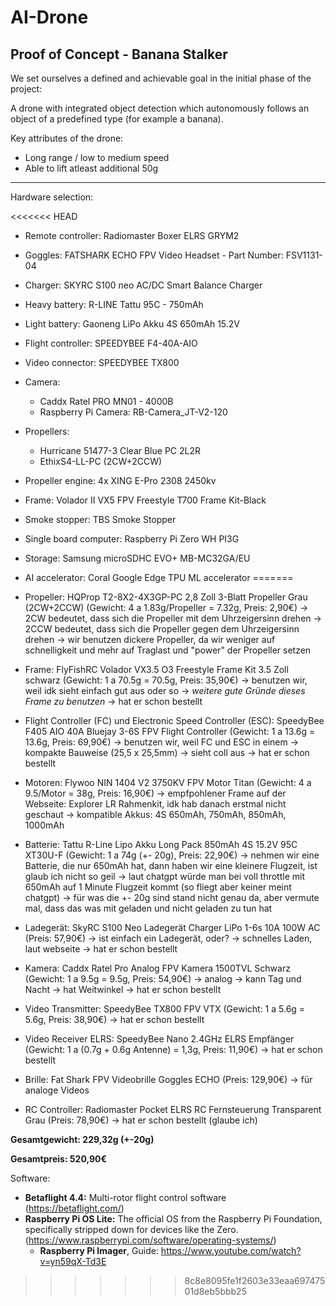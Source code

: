 # AI-Drone

## Proof of Concept - Banana Stalker

We set ourselves a defined and achievable goal in the initial phase of the project:

A drone with integrated object detection which autonomously follows an object of a predefined type (for example a banana). 

Key attributes of the drone:

- Long range / low to medium speed
- Able to lift atleast additional 50g

---

Hardware selection:

<<<<<<< HEAD
- Remote controller: Radiomaster Boxer ELRS GRYM2 
- Goggles: FATSHARK ECHO FPV Video Headset - Part Number: FSV1131-04
- Charger: SKYRC S100 neo AC/DC Smart Balance Charger
- Heavy battery: R-LINE Tattu 95C - 750mAh
- Light battery: Gaoneng LiPo Akku 4S 650mAh 15.2V
- Flight controller: SPEEDYBEE F4-40A-AIO 
- Video connector: SPEEDYBEE TX800 
- Camera: 
    + Caddx Ratel PRO MN01 - 4000B
    + Raspberry Pi Camera: RB-Camera_JT-V2-120
- Propellers: 
    + Hurricane 51477-3 Clear Blue PC 2L2R
    + EthixS4-LL-PC (2CW+2CCW)
- Propeller engine: 4x XING E-Pro 2308 2450kv
- Frame: Volador II VX5 FPV Freestyle T700 Frame Kit-Black
- Smoke stopper: TBS Smoke Stopper
- Single board computer: Raspberry Pi Zero WH PI3G
- Storage: Samsung microSDHC EVO+ MB-MC32GA/EU
- AI accelerator: Coral Google Edge TPU ML accelerator
=======
- Propeller: HQProp T2-8X2-4X3GP-PC 2,8 Zoll 3-Blatt Propeller Grau (2CW+2CCW) (Gewicht: 4 a 1.83g/Propeller = 7.32g, Preis: 2,90€)
	-> 2CW bedeutet, dass sich die Propeller mit dem Uhrzeigersinn drehen
	-> 2CCW bedeutet, dass sich die Propeller gegen dem Uhrzeigersinn drehen
	-> wir benutzen dickere Propeller, da wir weniger auf schnelligkeit und mehr auf Traglast und "power" der Propeller setzen
	
- Frame: FlyFishRC Volador VX3.5 O3 Freestyle Frame Kit 3.5 Zoll schwarz (Gewicht: 1 a 70.5g = 70.5g, Preis: 35,90€)
	-> benutzen wir, weil idk sieht einfach gut aus oder so
	-> *weitere gute Gründe dieses Frame zu benutzen*
	-> hat er schon bestellt
	
- Flight Controller (FC) und Electronic Speed Controller (ESC): SpeedyBee F405 AIO 40A Bluejay 3-6S FPV Flight Controller (Gewicht: 1 a 13.6g = 13.6g, Preis: 69,90€)
	-> benutzen wir, weil FC und ESC in einem
	-> kompakte Bauweise (25,5 x 25,5mm)
	-> sieht coll aus
	-> hat er schon bestellt

- Motoren: Flywoo NIN 1404 V2 3750KV FPV Motor Titan (Gewicht: 4 a 9.5/Motor = 38g, Preis: 16,90€)
	-> empfpohlener Frame auf der Webseite: Explorer LR Rahmenkit, idk hab danach erstmal nicht geschaut
	-> kompatible Akkus: 4S 650mAh, 750mAh, 850mAh, 1000mAh
	
- Batterie: Tattu R-Line Lipo Akku Long Pack 850mAh 4S 15.2V 95C XT30U-F (Gewicht: 1 a 74g (+- 20g), Preis: 22,90€)
	-> nehmen wir eine Batterie, die nur 650mAh hat, dann haben wir eine kleinere Flugzeit, ist glaub ich nicht so geil
		-> laut chatgpt würde man bei voll throttle mit 650mAh auf 1 Minute Flugzeit kommt (so fliegt aber keiner meint chatgpt)
	-> für was die +- 20g sind stand nicht genau da, aber vermute mal, dass das was mit geladen und nicht geladen zu tun hat

- Ladegerät: SkyRC S100 Neo Ladegerät Charger LiPo 1-6s 10A 100W AC (Preis: 57,90€)
	-> ist einfach ein Ladegerät, oder?
	-> schnelles Laden, laut webseite
	-> hat er schon bestellt

- Kamera: Caddx Ratel Pro Analog FPV Kamera 1500TVL Schwarz (Gewicht: 1 a 9.5g = 9.5g, Preis: 54,90€)
	-> analog
	-> kann Tag und Nacht
	-> hat Weitwinkel
	-> hat er schon bestellt

- Video Transmitter: SpeedyBee TX800 FPV VTX (Gewicht: 1 a 5.6g = 5.6g, Preis: 38,90€)
	-> hat er schon bestellt

- Video Receiver ELRS: SpeedyBee Nano 2.4GHz ELRS Empfänger (Gewicht: 1 a (0.7g + 0.6g Antenne) = 1,3g, Preis: 11,90€)
	-> hat er schon bestellt

- Brille: Fat Shark FPV Videobrille Goggles ECHO (Preis: 129,90€)
	-> für analoge Videos

- RC Controller: Radiomaster Pocket ELRS RC Fernsteuerung Transparent Grau (Preis: 78,90€)
	-> hat er schon bestellt (glaube ich)

**Gesamtgewicht: 229,32g (+-20g)**

**Gesamtpreis: 520,90€**


Software:

- **Betaflight 4.4:** Multi-rotor flight control software
(https://betaflight.com/)
- **Raspberry Pi OS Lite:** The official OS from the Raspberry Pi Foundation, specifically stripped down for devices like the Zero.
(https://www.raspberrypi.com/software/operating-systems/)
    - **Raspberry Pi Imager**, Guide: https://www.youtube.com/watch?v=yn59qX-Td3E
>>>>>>> 8c8e8095fe1f2603e33eaa69747501d8eb5bbb25
